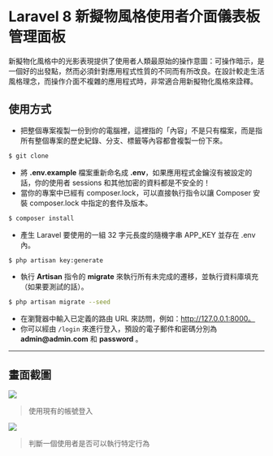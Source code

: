 # Laravel 8 新擬物風格使用者介面儀表板管理面板

新擬物化風格中的光影表現提供了使用者人類最原始的操作意圖：可操作暗示，是一個好的出發點，然而必須針對應用程式性質的不同而有所改良。在設計較走生活風格理念，而操作介面不複雜的應用程式時，非常適合用新擬物化風格來詮釋。

## 使用方式
- 把整個專案複製一份到你的電腦裡，這裡指的「內容」不是只有檔案，而是指所有整個專案的歷史紀錄、分支、標籤等內容都會複製一份下來。
```sh
$ git clone
```
- 將 __.env.example__ 檔案重新命名成 __.env__，如果應用程式金鑰沒有被設定的話，你的使用者 sessions 和其他加密的資料都是不安全的！
- 當你的專案中已經有 composer.lock，可以直接執行指令以讓 Composer 安裝 composer.lock 中指定的套件及版本。
```sh
$ composer install
```
- 產生 Laravel 要使用的一組 32 字元長度的隨機字串 APP_KEY 並存在 .env 內。
```sh
$ php artisan key:generate
```
- 執行 __Artisan__ 指令的 __migrate__ 來執行所有未完成的遷移，並執行資料庫填充（如果要測試的話）。
```sh
$ php artisan migrate --seed
```
- 在瀏覽器中輸入已定義的路由 URL 來訪問，例如：http://127.0.0.1:8000。
- 你可以經由 `/login` 來進行登入，預設的電子郵件和密碼分別為 __admin@admin.com__ 和 __password__ 。

----

## 畫面截圖
![](https://i.imgur.com/VmZlhvw.png)
> 使用現有的帳號登入

![](https://i.imgur.com/LREzue6.png)
> 判斷一個使用者是否可以執行特定行為